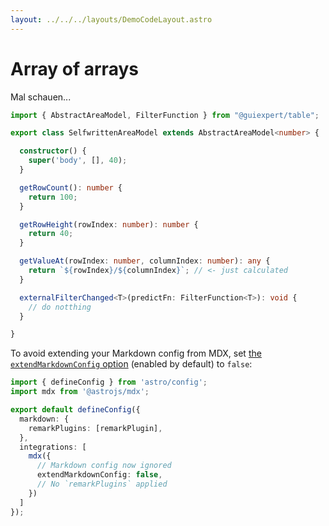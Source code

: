 ```yaml
---
layout: ../../../layouts/DemoCodeLayout.astro
---
```


# Array of arrays

Mal schauen...

```ts
import { AbstractAreaModel, FilterFunction } from "@guiexpert/table";

export class SelfwrittenAreaModel extends AbstractAreaModel<number> {

  constructor() {
    super('body', [], 40);
  }

  getRowCount(): number {
    return 100;
  }

  getRowHeight(rowIndex: number): number {
    return 40;
  }

  getValueAt(rowIndex: number, columnIndex: number): any {
    return `${rowIndex}/${columnIndex}`; // <- just calculated
  }

  externalFilterChanged<T>(predictFn: FilterFunction<T>): void {
    // do notthing
  }

}
```




To avoid extending your Markdown config from MDX, set [the `extendMarkdownConfig` option](/en/guides/integrations-guide/mdx/#extendmarkdownconfig) (enabled by default) to `false`:

```ts title="astro.config.mjs"
import { defineConfig } from 'astro/config';
import mdx from '@astrojs/mdx';

export default defineConfig({
  markdown: {
    remarkPlugins: [remarkPlugin],
  },
  integrations: [
    mdx({
      // Markdown config now ignored
      extendMarkdownConfig: false,
      // No `remarkPlugins` applied
    })
  ]
});
```